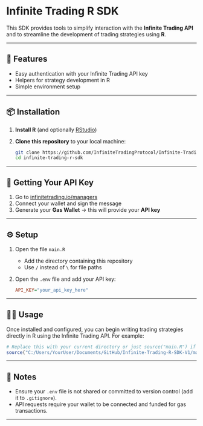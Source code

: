 # Infinite Trading R SDK

This SDK provides tools to simplify interaction with the **Infinite Trading API** and to streamline the development of trading strategies using **R**.

---

## 🚀 Features

* Easy authentication with your Infinite Trading API key
* Helpers for strategy development in R
* Simple environment setup

---

## 📦 Installation

1. **Install R** (and optionally [RStudio](https://posit.co/download/rstudio/))
2. **Clone this repository** to your local machine:

   ```bash
   git clone https://github.com/InfiniteTradingProtocol/Infinite-Trading-R-SDK-v1.git
   cd infinite-trading-r-sdk
   ```

---

## 🔑 Getting Your API Key

1. Go to [infinitetrading.io/managers](https://infinitetrading.io/managers)
2. Connect your wallet and sign the message
3. Generate your **Gas Wallet** → this will provide your **API key**

---

## ⚙️ Setup

1. Open the file `main.R`

   * Add the directory containing this repository
   * Use `/` instead of `\` for file paths

2. Open the `.env` file and add your API key:

   ```ini
   API_KEY="your_api_key_here"
   ```

---

## 🧑‍💻 Usage

Once installed and configured, you can begin writing trading strategies directly in R using the Infinite Trading API.
For example:

```r
# Replace this with your current directory or just source("main.R") if you set on R-Studio the working directory as the repository folder.
source("C:/Users/YourUser/Documents/GitHub/Infinite-Trading-R-SDK-V1/main.R")


```

---

## 📝 Notes

* Ensure your `.env` file is not shared or committed to version control (add it to `.gitignore`).
* API requests require your wallet to be connected and funded for gas transactions.

---

